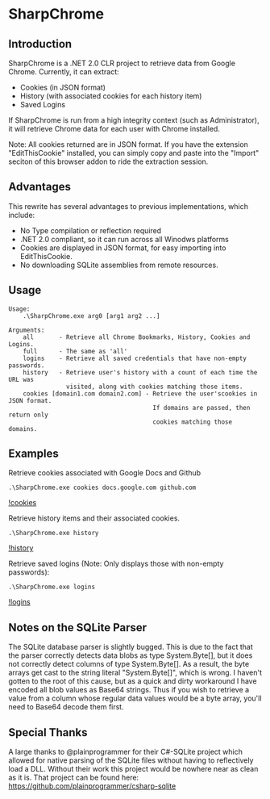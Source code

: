 # SharpChrome

## Introduction

SharpChrome is a .NET 2.0 CLR project to retrieve data from Google Chrome. Currently, it can extract:

- Cookies (in JSON format)
- History (with associated cookies for each history item)
- Saved Logins

If SharpChrome is run from a high integrity context (such as Administrator), it will retrieve Chrome data for each user with Chrome installed.

Note: All cookies returned are in JSON format. If you have the extension "EditThisCookie" installed, you can simply copy and paste into the "Import" seciton of this browser addon to ride the extraction session.

## Advantages

This rewrite has several advantages to previous implementations, which include:

- No Type compilation or reflection required
- .NET 2.0 compliant, so it can run across all Winodws platforms
- Cookies are displayed in JSON format, for easy importing into EditThisCookie.
- No downloading SQLite assemblies from remote resources.

## Usage

```
Usage:
    .\SharpChrome.exe arg0 [arg1 arg2 ...]

Arguments:
    all       - Retrieve all Chrome Bookmarks, History, Cookies and Logins.
    full      - The same as 'all'
    logins    - Retrieve all saved credentials that have non-empty passwords.
    history   - Retrieve user's history with a count of each time the URL was
                visited, along with cookies matching those items.
    cookies [domain1.com domain2.com] - Retrieve the user'scookies in JSON format.
                                        If domains are passed, then return only
                                        cookies matching those domains.
```

## Examples

Retrieve cookies associated with Google Docs and Github
```
.\SharpChrome.exe cookies docs.google.com github.com
```
[!cookies](images/cookies.png)

Retrieve history items and their associated cookies.
```
.\SharpChrome.exe history
```
[!history](images/history_item.png)

Retrieve saved logins (Note: Only displays those with non-empty passwords):
```
.\SharpChrome.exe logins
```
[!logins](images/logins.png)


## Notes on the SQLite Parser

The SQLite database parser is slightly bugged. This is due to the fact that the parser correctly detects data blobs as type System.Byte[], but it does not correctly detect columns of type System.Byte[]. As a result, the byte arrays get cast to the string literal "System.Byte[]", which is wrong. I haven't gotten to the root of this cause, but as a quick and dirty workaround I have encoded all blob values as Base64 strings. Thus if you wish to retrieve a value from a column whose regular data values would be a byte array, you'll need to Base64 decode them first.


## Special Thanks

A large thanks to @plainprogrammer for their C#-SQLite project which allowed for native parsing of the SQLite files without having to reflectively load a DLL. Without their work this project would be nowhere near as clean as it is. That project can be found here: https://github.com/plainprogrammer/csharp-sqlite
